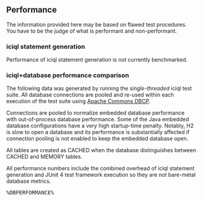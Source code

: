 
## Performance

The information provided here may be based on flawed test procedures.  You have to be the judge of what is performant and non-performant.

### iciql statement generation

Performance of iciql statement generation is not currently benchmarked.

### iciql+database performance comparison

The following data was generated by running the *single-threaded* iciql test suite.  All database connections are pooled and re-used within each execution of the test suite using [Apache Commons DBCP](http://commons.apache.org/dbcp).

Connections are pooled to normalize embedded database performance with out-of-process database performance.  Some of the Java embedded database configurations have a very high startup-time penalty.  Notably, H2 is slow to open a database and its performance is substantially affected if connection pooling is not enabled to keep the embedded database open.

All tables are created as CACHED when the database distinguishes between CACHED and MEMORY tables.
  
All performance numbers include the combined overhead of iciql statement generation and JUnit 4 test framework execution so they are not bare-metal database metrics.  

<pre>
%DBPERFORMANCE%
</pre>